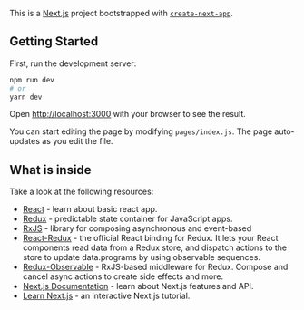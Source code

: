 This is a [Next.js](https://nextjs.org/) project bootstrapped with [`create-next-app`](https://github.com/vercel/next.js/tree/canary/packages/create-next-app).

## Getting Started

First, run the development server:

```bash
npm run dev
# or
yarn dev
```

Open [http://localhost:3000](http://localhost:3000) with your browser to see the result.

You can start editing the page by modifying `pages/index.js`. The page auto-updates as you edit the file.

## What is inside

Take a look at the following resources:

- [React](https://reactjs.org/docs/getting-started.html) - learn about basic react app.
- [Redux](https://redux.js.org/introduction/getting-started) -  predictable state container for JavaScript apps.
- [RxJS](https://rxjs-dev.firebaseapp.com/guide/overview) - library for composing asynchronous and event-based 
- [React-Redux](https://react-redux.js.org/introduction/quick-start) - the official React binding for Redux. It lets your React components read data from a Redux store, and dispatch actions to the store to update data.programs by using observable sequences.
- [Redux-Observable](https://redux-observable.js.org/) - RxJS-based middleware for Redux. Compose and cancel async actions to create side effects and more.
- [Next.js Documentation](https://nextjs.org/docs) - learn about Next.js features and API.
- [Learn Next.js](https://nextjs.org/learn) - an interactive Next.js tutorial.
